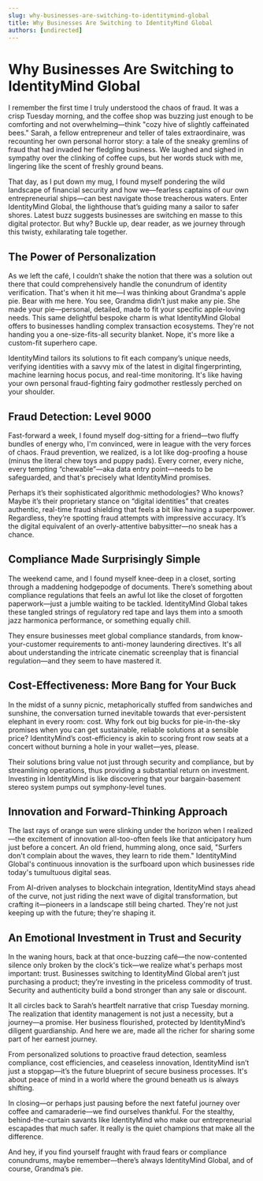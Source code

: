 ```yaml
---
slug: why-businesses-are-switching-to-identitymind-global
title: Why Businesses Are Switching to IdentityMind Global
authors: [undirected]
---
```



# Why Businesses Are Switching to IdentityMind Global

I remember the first time I truly understood the chaos of fraud. It was a crisp Tuesday morning, and the coffee shop was buzzing just enough to be comforting and not overwhelming—think "cozy hive of slightly caffeinated bees." Sarah, a fellow entrepreneur and teller of tales extraordinaire, was recounting her own personal horror story: a tale of the sneaky gremlins of fraud that had invaded her fledgling business. We laughed and sighed in sympathy over the clinking of coffee cups, but her words stuck with me, lingering like the scent of freshly ground beans.

That day, as I put down my mug, I found myself pondering the wild landscape of financial security and how we—fearless captains of our own entrepreneurial ships—can best navigate those treacherous waters. Enter IdentityMind Global, the lighthouse that’s guiding many a sailor to safer shores. Latest buzz suggests businesses are switching en masse to this digital protector. But why? Buckle up, dear reader, as we journey through this twisty, exhilarating tale together.

## **The Power of Personalization** 

As we left the café, I couldn’t shake the notion that there was a solution out there that could comprehensively handle the conundrum of identity verification. That's when it hit me—I was thinking about Grandma's apple pie. Bear with me here. You see, Grandma didn’t just make any pie. She made your pie—personal, detailed, made to fit your specific apple-loving needs. This same delightful bespoke charm is what IdentityMind Global offers to businesses handling complex transaction ecosystems. They're not handing you a one-size-fits-all security blanket. Nope, it's more like a custom-fit superhero cape.

IdentityMind tailors its solutions to fit each company’s unique needs, verifying identities with a savvy mix of the latest in digital fingerprinting, machine learning hocus pocus, and real-time monitoring. It's like having your own personal fraud-fighting fairy godmother restlessly perched on your shoulder.

## **Fraud Detection: Level 9000**

Fast-forward a week, I found myself dog-sitting for a friend—two fluffy bundles of energy who, I'm convinced, were in league with the very forces of chaos. Fraud prevention, we realized, is a lot like dog-proofing a house (minus the literal chew toys and puppy pads). Every corner, every niche, every tempting “chewable”—aka data entry point—needs to be safeguarded, and that's precisely what IdentityMind promises. 

Perhaps it’s their sophisticated algorithmic methodologies? Who knows? Maybe it’s their proprietary stance on “digital identities” that creates authentic, real-time fraud shielding that feels a bit like having a superpower. Regardless, they’re spotting fraud attempts with impressive accuracy. It’s the digital equivalent of an overly-attentive babysitter—no sneak has a chance.

## **Compliance Made Surprisingly Simple**

The weekend came, and I found myself knee-deep in a closet, sorting through a maddening hodgepodge of documents. There’s something about compliance regulations that feels an awful lot like the closet of forgotten paperwork—just a jumble waiting to be tackled. IdentityMind Global takes these tangled strings of regulatory red tape and lays them into a smooth jazz harmonica performance, or something equally chill.

They ensure businesses meet global compliance standards, from know-your-customer requirements to anti-money laundering directives. It's all about understanding the intricate cinematic screenplay that is financial regulation—and they seem to have mastered it.

## **Cost-Effectiveness: More Bang for Your Buck**

In the midst of a sunny picnic, metaphorically stuffed from sandwiches and sunshine, the conversation turned inevitable towards that ever-persistent elephant in every room: cost. Why fork out big bucks for pie-in-the-sky promises when you can get sustainable, reliable solutions at a sensible price? IdentityMind’s cost-efficiency is akin to scoring front row seats at a concert without burning a hole in your wallet—yes, please.

Their solutions bring value not just through security and compliance, but by streamlining operations, thus providing a substantial return on investment. Investing in IdentityMind is like discovering that your bargain-basement stereo system pumps out symphony-level tunes.

## **Innovation and Forward-Thinking Approach**

The last rays of orange sun were slinking under the horizon when I realized—the excitement of innovation all-too-often feels like that anticipatory hum just before a concert. An old friend, humming along, once said, "Surfers don't complain about the waves, they learn to ride them." IdentityMind Global's continuous innovation is the surfboard upon which businesses ride today's tumultuous digital seas.

From AI-driven analyses to blockchain integration, IdentityMind stays ahead of the curve, not just riding the next wave of digital transformation, but crafting it—pioneers in a landscape still being charted. They're not just keeping up with the future; they're shaping it.

## **An Emotional Investment in Trust and Security**

In the waning hours, back at that once-buzzing café—the now-contented silence only broken by the clock's tick—we realize what's perhaps most important: trust. Businesses switching to IdentityMind Global aren’t just purchasing a product; they’re investing in the priceless commodity of trust. Security and authenticity build a bond stronger than any sale or discount.

It all circles back to Sarah’s heartfelt narrative that crisp Tuesday morning. The realization that identity management is not just a necessity, but a journey—a promise. Her business flourished, protected by IdentityMind’s diligent guardianship. And here we are, made all the richer for sharing some part of her earnest journey.

From personalized solutions to proactive fraud detection, seamless compliance, cost efficiencies, and ceaseless innovation, IdentityMind isn’t just a stopgap—it’s the future blueprint of secure business processes. It's about peace of mind in a world where the ground beneath us is always shifting. 

In closing—or perhaps just pausing before the next fateful journey over coffee and camaraderie—we find ourselves thankful. For the stealthy, behind-the-curtain savants like IdentityMind who make our entrepreneurial escapades that much safer. It really is the quiet champions that make all the difference. 

And hey, if you find yourself fraught with fraud fears or compliance conundrums, maybe remember—there’s always IdentityMind Global, and of course, Grandma’s pie.